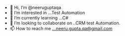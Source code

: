 - 👋 Hi, I’m @neeruguptaqa
- 👀 I’m interested in ...Test Automation
- 🌱 I’m currently learning ...C#
- 💞️ I’m looking to collaborate on ..CRM test Automation.
- 📫 How to reach me ...neeru.gupta.qa@gmail.com

<!---
neeruguptaqa/neeruguptaqa is a ✨ special ✨ repository because its `README.md` (this file) appears on your GitHub profile.
You can click the Preview link to take a look at your changes.
--->
